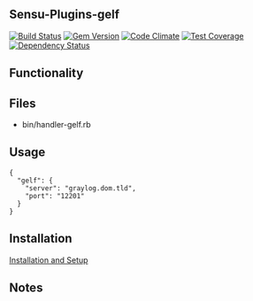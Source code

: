 ## Sensu-Plugins-gelf

[![Build Status](https://travis-ci.org/sensu-plugins/sensu-plugins-gelf.svg?branch=master)](https://travis-ci.org/sensu-plugins/sensu-plugins-gelf)
[![Gem Version](https://badge.fury.io/rb/sensu-plugins-gelf.svg)](http://badge.fury.io/rb/sensu-plugins-gelf)
[![Code Climate](https://codeclimate.com/github/sensu-plugins/sensu-plugins-gelf/badges/gpa.svg)](https://codeclimate.com/github/sensu-plugins/sensu-plugins-gelf)
[![Test Coverage](https://codeclimate.com/github/sensu-plugins/sensu-plugins-gelf/badges/coverage.svg)](https://codeclimate.com/github/sensu-plugins/sensu-plugins-gelf)
[![Dependency Status](https://gemnasium.com/sensu-plugins/sensu-plugins-gelf.svg)](https://gemnasium.com/sensu-plugins/sensu-plugins-gelf)

## Functionality

## Files
 * bin/handler-gelf.rb

## Usage

```
{
  "gelf": {
    "server": "graylog.dom.tld",
    "port": "12201"
  }
}
```

## Installation

[Installation and Setup](http://sensu-plugins.io/docs/installation_instructions.html)

## Notes
